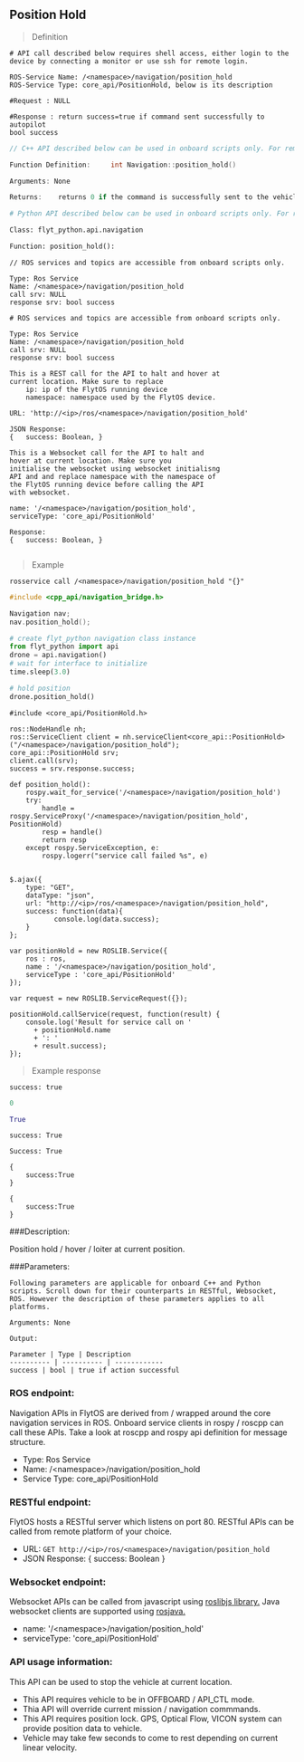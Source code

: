 ## Position Hold


> Definition

```shell
# API call described below requires shell access, either login to the device by connecting a monitor or use ssh for remote login.

ROS-Service Name: /<namespace>/navigation/position_hold
ROS-Service Type: core_api/PositionHold, below is its description

#Request : NULL

#Response : return success=true if command sent successfully to autopilot
bool success
```

```cpp
// C++ API described below can be used in onboard scripts only. For remote scripts you can use http client libraries to call FlytOS REST endpoints from C++.

Function Definition:     int Navigation::position_hold()

Arguments: None

Returns:    returns 0 if the command is successfully sent to the vehicle
```

```python
# Python API described below can be used in onboard scripts only. For remote scripts you can use http client libraries to call FlytOS REST endpoints from Python.

Class: flyt_python.api.navigation

Function: position_hold():
```

```cpp--ros
// ROS services and topics are accessible from onboard scripts only.

Type: Ros Service
Name: /<namespace>/navigation/position_hold
call srv: NULL
response srv: bool success
```

```python--ros
# ROS services and topics are accessible from onboard scripts only.

Type: Ros Service
Name: /<namespace>/navigation/position_hold
call srv: NULL
response srv: bool success

```

```javascript--REST
This is a REST call for the API to halt and hover at 
current location. Make sure to replace 
    ip: ip of the FlytOS running device
    namespace: namespace used by the FlytOS device.

URL: 'http://<ip>/ros/<namespace>/navigation/position_hold'

JSON Response:
{   success: Boolean, }

```

```javascript--Websocket
This is a Websocket call for the API to halt and 
hover at current location. Make sure you 
initialise the websocket using websocket initialisng 
API and and replace namespace with the namespace of 
the FlytOS running device before calling the API 
with websocket.

name: '/<namespace>/navigation/position_hold',
serviceType: 'core_api/PositionHold'

Response:
{   success: Boolean, }


```


> Example

```shell
rosservice call /<namespace>/navigation/position_hold "{}"
```

```cpp
#include <cpp_api/navigation_bridge.h>

Navigation nav;
nav.position_hold();
```

```python
# create flyt_python navigation class instance
from flyt_python import api
drone = api.navigation()
# wait for interface to initialize
time.sleep(3.0)

# hold position
drone.position_hold()

```

```cpp--ros
#include <core_api/PositionHold.h>

ros::NodeHandle nh;
ros::ServiceClient client = nh.serviceClient<core_api::PositionHold>("/<namespace>/navigation/position_hold");
core_api::PositionHold srv;
client.call(srv);
success = srv.response.success;
```

```python--ros
def position_hold():
    rospy.wait_for_service('/<namespace>/navigation/position_hold')
    try:
        handle = rospy.ServiceProxy('/<namespace>/navigation/position_hold', PositionHold)
        resp = handle()
        return resp
    except rospy.ServiceException, e:
        rospy.logerr("service call failed %s", e)

```

```javascript--REST

$.ajax({
    type: "GET",
    dataType: "json",
    url: "http://<ip>/ros/<namespace>/navigation/position_hold",  
    success: function(data){
           console.log(data.success);
    }
};

```

```javascript--Websocket
var positionHold = new ROSLIB.Service({
    ros : ros,
    name : '/<namespace>/navigation/position_hold',
    serviceType : 'core_api/PositionHold'
});

var request = new ROSLIB.ServiceRequest({});

positionHold.callService(request, function(result) {
    console.log('Result for service call on '
      + positionHold.name
      + ': '
      + result.success);
});
```


> Example response

```shell
success: true
```

```cpp
0
```

```python
True
```

```cpp--ros
success: True
```

```python--ros
Success: True
```

```javascript--REST
{
    success:True
}

```

```javascript--Websocket
{
    success:True
}

```





###Description:

Position hold / hover / loiter at current position.  

###Parameters:
    
    Following parameters are applicable for onboard C++ and Python scripts. Scroll down for their counterparts in RESTful, Websocket, ROS. However the description of these parameters applies to all platforms. 
    
    Arguments: None
    
    Output:
    
    Parameter | Type | Description
    ---------- | ---------- | ------------
    success | bool | true if action successful

### ROS endpoint:
Navigation APIs in FlytOS are derived from / wrapped around the core navigation services in ROS. Onboard service clients in rospy / roscpp can call these APIs. Take a look at roscpp and rospy api definition for message structure. 

* Type: Ros Service</br> 
* Name: /\<namespace\>/navigation/position_hold</br>
* Service Type: core_api/PositionHold

### RESTful endpoint:
FlytOS hosts a RESTful server which listens on port 80. RESTful APIs can be called from remote platform of your choice.

* URL: ````GET http://<ip>/ros/<namespace>/navigation/position_hold````
* JSON Response:
{
    success: Boolean
}


### Websocket endpoint:
Websocket APIs can be called from javascript using  [roslibjs library.](https://github.com/RobotWebTools/roslibjs) 
Java websocket clients are supported using [rosjava.](http://wiki.ros.org/rosjava)

* name: '/\<namespace\>/navigation/position_hold'</br>
* serviceType: 'core_api/PositionHold'


### API usage information:

This API can be used to stop the vehicle at current location. 

* This API requires vehicle to be in OFFBOARD / API_CTL mode.
* Thia API will override current mission / navigation commmands. 
* This API requires position lock. GPS, Optical Flow, VICON system can provide position data to vehicle.
* Vehicle may take few seconds to come to rest depending on current linear velocity.
